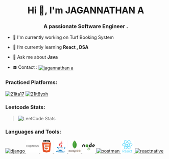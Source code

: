 <h1 align="center">Hi 👋, I'm JAGANNATHAN A</h1>
<h3 align="center">A passionate Software Engineer .</h3>

- 🔭 I'm currently working on Turf Booking System

- 🌱 I’m currently learning **React , DSA**

- 💬 Ask me about **Java**
  
- ☎️ Contact : 
         <a href="https://linkedin.com/in/jagannathan a" target="blank"><img align="center" src="https://img.shields.io/badge/LinkedIn-0077B5?style=for-the-badge&logo=linkedin&logoColor=white" alt="jagannathan a" height="20" width="70" /></a>


<h3 align="left">Practiced Platforms:</h3>
<p align="left">
<a href="https://www.leetcode.com/21ita17" target="blank"><img align="center" src="https://raw.githubusercontent.com/rahuldkjain/github-profile-readme-generator/master/src/images/icons/Social/leet-code.svg" alt="21ita17" height="30" width="40" /></a>  <a href="https://auth.geeksforgeeks.org/user/21it8yxh" target="blank"> <img align="center" src="https://raw.githubusercontent.com/rahuldkjain/github-profile-readme-generator/master/src/images/icons/Social/geeks-for-geeks.svg" alt="21it8yxh" height="30" width="40" /></a>

### Leetcode Stats:
 > ![LeetCode Stats](https://leetcard.jacoblin.cool/21ita17?theme=light&font=Prompt)


<h3 align="left">Languages and Tools:</h3>
<p align="left"> <a href="https://www.djangoproject.com/" target="_blank" rel="noreferrer"> <img src="https://cdn.worldvectorlogo.com/logos/django.svg" alt="django" width="40" height="40"/> </a> <a href="https://expressjs.com" target="_blank" rel="noreferrer"> <img src="https://raw.githubusercontent.com/devicons/devicon/master/icons/express/express-original-wordmark.svg" alt="express" width="40" height="40"/> </a> <a href="https://www.w3.org/html/" target="_blank" rel="noreferrer"> <img src="https://raw.githubusercontent.com/devicons/devicon/master/icons/html5/html5-original-wordmark.svg" alt="html5" width="40" height="40"/> </a> <a href="https://www.java.com" target="_blank" rel="noreferrer"> <img src="https://raw.githubusercontent.com/devicons/devicon/master/icons/java/java-original.svg" alt="java" width="40" height="40"/> </a> <a href="https://www.mongodb.com/" target="_blank" rel="noreferrer"> <img src="https://raw.githubusercontent.com/devicons/devicon/master/icons/mongodb/mongodb-original-wordmark.svg" alt="mongodb" width="40" height="40"/> </a> <a href="https://nodejs.org" target="_blank" rel="noreferrer"> <img src="https://raw.githubusercontent.com/devicons/devicon/master/icons/nodejs/nodejs-original-wordmark.svg" alt="nodejs" width="40" height="40"/> </a> <a href="https://postman.com" target="_blank" rel="noreferrer"> <img src="https://www.vectorlogo.zone/logos/getpostman/getpostman-icon.svg" alt="postman" width="40" height="40"/> </a> <a href="https://reactjs.org/" target="_blank" rel="noreferrer"> <img src="https://raw.githubusercontent.com/devicons/devicon/master/icons/react/react-original-wordmark.svg" alt="react" width="40" height="40"/> </a> <a href="https://reactnative.dev/" target="_blank" rel="noreferrer"> <img src="https://reactnative.dev/img/header_logo.svg" alt="reactnative" width="40" height="40"/> </a> </p>
